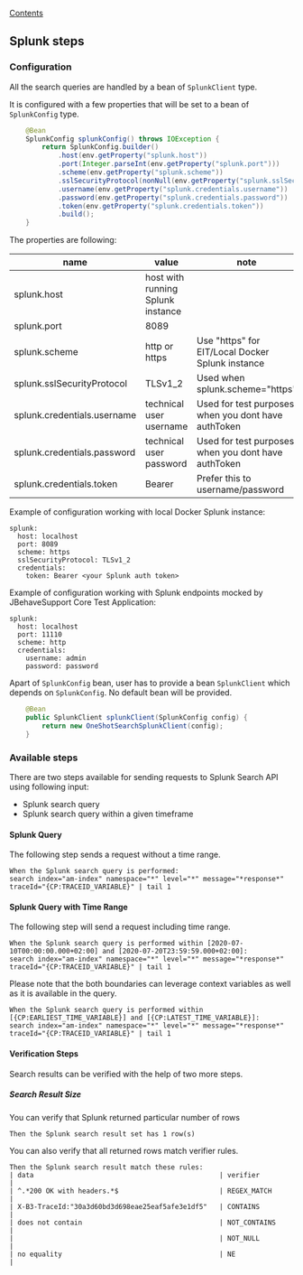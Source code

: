 [Contents](../README.md)

## Splunk steps

### Configuration
All the search queries are handled by a bean of `SplunkClient` type.

It is configured with a few properties that will be set to a bean of `SplunkConfig` type.

```java
    @Bean
    SplunkConfig splunkConfig() throws IOException {
        return SplunkConfig.builder()
            .host(env.getProperty("splunk.host"))
            .port(Integer.parseInt(env.getProperty("splunk.port")))
            .scheme(env.getProperty("splunk.scheme"))
            .sslSecurityProtocol(nonNull(env.getProperty("splunk.sslSecurityProtocol")) ? SSLSecurityProtocol.valueOf(env.getProperty("splunk.sslSecurityProtocol")) : null)
            .username(env.getProperty("splunk.credentials.username"))
            .password(env.getProperty("splunk.credentials.password"))
            .token(env.getProperty("splunk.credentials.token"))
            .build();
    }
```

The properties are following:

| name                           | value                                  | note                                                    |
|--------------------------------|----------------------------------------|---------------------------------------------------------|
| splunk.host                    | host with running Splunk instance      |                                                         |
| splunk.port                    | 8089                                   |                                                         |
| splunk.scheme                  | http or https                          |  Use "https" for EIT/Local Docker Splunk instance       |
| splunk.sslSecurityProtocol     | TLSv1_2                                |  Used when splunk.scheme="https"                        |
| splunk.credentials.username    | technical user username                |  Used for test purposes when you dont have authToken    |  
| splunk.credentials.password    | technical user password                |  Used for test purposes when you dont have authToken    |
| splunk.credentials.token       | Bearer <your Splunk auth token>        |  Prefer this to username/password                       |


Example of configuration working with local Docker Splunk instance: 
```
splunk:
  host: localhost
  port: 8089
  scheme: https
  sslSecurityProtocol: TLSv1_2
  credentials:
    token: Bearer <your Splunk auth token>
```

Example of configuration working with Splunk endpoints mocked by JBehaveSupport Core Test Application: 
```
splunk:
  host: localhost
  port: 11110
  scheme: http
  credentials:
    username: admin
    password: password
```

Apart of `SplunkConfig` bean, user has to provide a bean `SplunkClient` which depends on `SplunkConfig`. No default bean will be provided.

```java
    @Bean
    public SplunkClient splunkClient(SplunkConfig config) {
        return new OneShotSearchSplunkClient(config);
    }
```

### Available steps
There are two steps available for sending requests to Splunk Search API using following input:
* Splunk search query
* Splunk search query within a given timeframe

#### Splunk Query
The following step sends a request without a time range.
```
When the Splunk search query is performed:
search index="am-index" namespace="*" level="*" message="*response*" traceId="{CP:TRACEID_VARIABLE}" | tail 1
```

#### Splunk Query with Time Range
The following step will send a request including time range.

```
When the Splunk search query is performed within [2020-07-10T00:00:00.000+02:00] and [2020-07-20T23:59:59.000+02:00]:
search index="am-index" namespace="*" level="*" message="*response*" traceId="{CP:TRACEID_VARIABLE}" | tail 1
```

Please note that the both boundaries can leverage context variables as well as it is available in the query.
```
When the Splunk search query is performed within [{CP:EARLIEST_TIME_VARIABLE}] and [{CP:LATEST_TIME_VARIABLE}]:
search index="am-index" namespace="*" level="*" message="*response*" traceId="{CP:TRACEID_VARIABLE}" | tail 1
```

####  Verification Steps
Search results can be verified with the help of two more steps.

##### Search Result Size
You can verify that Splunk returned particular number of rows
``` 
Then the Splunk search result set has 1 row(s)
```

You can also verify that all returned rows match verifier rules.
```
Then the Splunk search result match these rules:
| data                                              | verifier        |
| ^.*200 OK with headers.*$                         | REGEX_MATCH     |
| X-B3-TraceId:"30a3d60bd3d698eae25eaf5afe3e1df5"   | CONTAINS        |
| does not contain                                  | NOT_CONTAINS    |
|                                                   | NOT_NULL        |
| no equality                                       | NE              |
```
